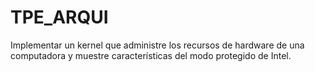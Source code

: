 # TPE_ARQUI
Implementar un ​kernel ​que administre los recursos de hardware de una computadora y muestre características del modo protegido de Intel.
